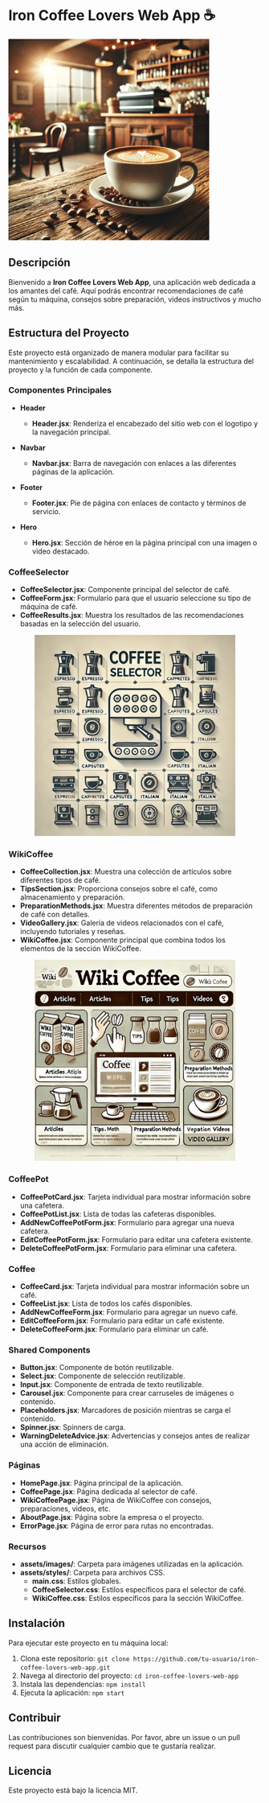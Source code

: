 

# Iron Coffee Lovers Web App ☕️


<img src="src/assets/coffee-hero.jpg" alt="Coffee Lovers" width="400"/>


## Descripción

Bienvenido a **Iron Coffee Lovers Web App**, una aplicación web dedicada a los amantes del café. Aquí podrás encontrar recomendaciones de café según tu máquina, consejos sobre preparación, videos instructivos y mucho más.

## Estructura del Proyecto

Este proyecto está organizado de manera modular para facilitar su mantenimiento y escalabilidad. A continuación, se detalla la estructura del proyecto y la función de cada componente.

### Componentes Principales

- **Header**
  - **Header.jsx**: Renderiza el encabezado del sitio web con el logotipo y la navegación principal.

- **Navbar**
  - **Navbar.jsx**: Barra de navegación con enlaces a las diferentes páginas de la aplicación.

- **Footer**
  - **Footer.jsx**: Pie de página con enlaces de contacto y términos de servicio.

- **Hero**
  - **Hero.jsx**: Sección de héroe en la página principal con una imagen o video destacado.

### CoffeeSelector

- **CoffeeSelector.jsx**: Componente principal del selector de café.
- **CoffeeForm.jsx**: Formulario para que el usuario seleccione su tipo de máquina de café.
- **CoffeeResults.jsx**: Muestra los resultados de las recomendaciones basadas en la selección del usuario.

<p align="center">
<img src="src/assets/coffee-selector.png" alt="Coffee Selector" width="400"/>
</p>

### WikiCoffee

- **CoffeeCollection.jsx**: Muestra una colección de artículos sobre diferentes tipos de café.
- **TipsSection.jsx**: Proporciona consejos sobre el café, como almacenamiento y preparación.
- **PreparationMethods.jsx**: Muestra diferentes métodos de preparación de café con detalles.
- **VideoGallery.jsx**: Galería de videos relacionados con el café, incluyendo tutoriales y reseñas.
- **WikiCoffee.jsx**: Componente principal que combina todos los elementos de la sección WikiCoffee.
  
<p align="center">
<img src="src/assets/wiki-Coffee.png" alt="Wiki-Coffee" width="400"/>
</p>

### CoffeePot

- **CoffeePotCard.jsx**: Tarjeta individual para mostrar información sobre una cafetera.
- **CoffeePotList.jsx**: Lista de todas las cafeteras disponibles.
- **AddNewCoffeePotForm.jsx**: Formulario para agregar una nueva cafetera.
- **EditCoffeePotForm.jsx**: Formulario para editar una cafetera existente.
- **DeleteCoffeePotForm.jsx**: Formulario para eliminar una cafetera.

### Coffee

- **CoffeeCard.jsx**: Tarjeta individual para mostrar información sobre un café.
- **CoffeeList.jsx**: Lista de todos los cafés disponibles.
- **AddNewCoffeeForm.jsx**: Formulario para agregar un nuevo café.
- **EditCoffeeForm.jsx**: Formulario para editar un café existente.
- **DeleteCoffeeForm.jsx**: Formulario para eliminar un café.

### Shared Components

- **Button.jsx**: Componente de botón reutilizable.
- **Select.jsx**: Componente de selección reutilizable.
- **Input.jsx**: Componente de entrada de texto reutilizable.
- **Carousel.jsx**: Componente para crear carruseles de imágenes o contenido.
- **Placeholders.jsx**: Marcadores de posición mientras se carga el contenido.
- **Spinner.jsx**: Spinners de carga.
- **WarningDeleteAdvice.jsx**: Advertencias y consejos antes de realizar una acción de eliminación.

### Páginas

- **HomePage.jsx**: Página principal de la aplicación.
- **CoffeePage.jsx**: Página dedicada al selector de café.
- **WikiCoffeePage.jsx**: Página de WikiCoffee con consejos, preparaciones, videos, etc.
- **AboutPage.jsx**: Página sobre la empresa o el proyecto.
- **ErrorPage.jsx**: Página de error para rutas no encontradas.

### Recursos

- **assets/images/**: Carpeta para imágenes utilizadas en la aplicación.
- **assets/styles/**: Carpeta para archivos CSS.
  - **main.css**: Estilos globales.
  - **CoffeeSelector.css**: Estilos específicos para el selector de café.
  - **WikiCoffee.css**: Estilos específicos para la sección WikiCoffee.

## Instalación

Para ejecutar este proyecto en tu máquina local:

1. Clona este repositorio: `git clone https://github.com/tu-usuario/iron-coffee-lovers-web-app.git`
2. Navega al directorio del proyecto: `cd iron-coffee-lovers-web-app`
3. Instala las dependencias: `npm install`
4. Ejecuta la aplicación: `npm start`

## Contribuir

Las contribuciones son bienvenidas. Por favor, abre un issue o un pull request para discutir cualquier cambio que te gustaría realizar.

## Licencia

Este proyecto está bajo la licencia MIT.


